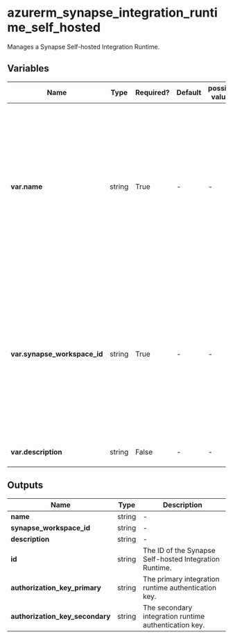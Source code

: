 # azurerm_synapse_integration_runtime_self_hosted

Manages a Synapse Self-hosted Integration Runtime.

## Variables

| Name | Type | Required? | Default  | possible values | Description |
| ---- | ---- | --------- | -------- | ----------- | ----------- |
| **var.name** | string | True | -  |  -  | The name which should be used for this Synapse Self-hosted Integration Runtime. Changing this forces a new Synapse Self-hosted Integration Runtime to be created. | 
| **var.synapse_workspace_id** | string | True | -  |  -  | The Synapse Workspace ID in which to associate the Integration Runtime with. Changing this forces a new Synapse Self-hosted Integration Runtime to be created. | 
| **var.description** | string | False | -  |  -  | Integration runtime description. | 



## Outputs

| Name | Type | Description |
| ---- | ---- | --------- | 
| **name** | string  | - | 
| **synapse_workspace_id** | string  | - | 
| **description** | string  | - | 
| **id** | string  | The ID of the Synapse Self-hosted Integration Runtime. | 
| **authorization_key_primary** | string  | The primary integration runtime authentication key. | 
| **authorization_key_secondary** | string  | The secondary integration runtime authentication key. | 